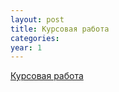 ```yaml
---
layout: post
title: Курсовая работа
categories: 
year: 1
---
```



[Курсовая работа](https://disk.yandex.ru/d/uMq71GZDaxmamQ)

